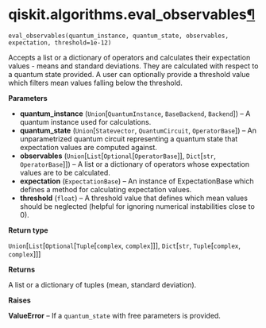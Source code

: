 # qiskit.algorithms.eval\_observables[¶](#qiskit-algorithms-eval-observables "Permalink to this headline")

<span id="undefined" />

`eval_observables(quantum_instance, quantum_state, observables, expectation, threshold=1e-12)`

Accepts a list or a dictionary of operators and calculates their expectation values - means and standard deviations. They are calculated with respect to a quantum state provided. A user can optionally provide a threshold value which filters mean values falling below the threshold.

**Parameters**

*   **quantum\_instance** (`Union`\[`QuantumInstance`, `BaseBackend`, `Backend`]) – A quantum instance used for calculations.
*   **quantum\_state** (`Union`\[`Statevector`, `QuantumCircuit`, `OperatorBase`]) – An unparametrized quantum circuit representing a quantum state that expectation values are computed against.
*   **observables** (`Union`\[`List`\[`Optional`\[`OperatorBase`]], `Dict`\[`str`, `OperatorBase`]]) – A list or a dictionary of operators whose expectation values are to be calculated.
*   **expectation** (`ExpectationBase`) – An instance of ExpectationBase which defines a method for calculating expectation values.
*   **threshold** (`float`) – A threshold value that defines which mean values should be neglected (helpful for ignoring numerical instabilities close to 0).

**Return type**

`Union`\[`List`\[`Optional`\[`Tuple`\[`complex`, `complex`]]], `Dict`\[`str`, `Tuple`\[`complex`, `complex`]]]

**Returns**

A list or a dictionary of tuples (mean, standard deviation).

**Raises**

**ValueError** – If a `quantum_state` with free parameters is provided.
